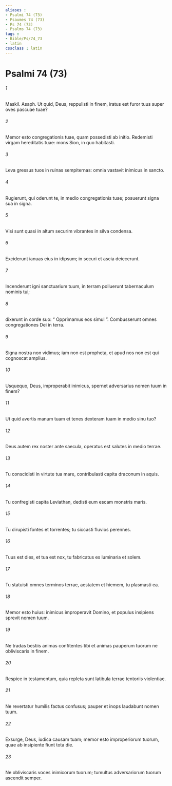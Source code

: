 ```yaml
---
aliases : 
- Psalmi 74 (73)
- Psaumes 74 (73)
- Ps 74 (73)
- Psalms 74 (73)
tags : 
- Bible/Ps/74_73
- latin
cssclass : latin
---
```


# Psalmi 74 (73)

###### 1
Maskil. Asaph. Ut quid, Deus, reppulisti in finem, iratus est furor tuus super oves pascuae tuae?
###### 2
Memor esto congregationis tuae, quam possedisti ab initio. Redemisti virgam hereditatis tuae: mons Sion, in quo habitasti.
###### 3
Leva gressus tuos in ruinas sempiternas: omnia vastavit inimicus in sancto.
###### 4
Rugierunt, qui oderunt te, in medio congregationis tuae; posuerunt signa sua in signa.
###### 5
Visi sunt quasi in altum securim vibrantes in silva condensa.
###### 6
Exciderunt ianuas eius in idipsum; in securi et ascia deiecerunt.
###### 7
Incenderunt igni sanctuarium tuum, in terram polluerunt tabernaculum nominis tui;
###### 8
dixerunt in corde suo: “ Opprimamus eos simul ”. Combusserunt omnes congregationes Dei in terra.
###### 9
Signa nostra non vidimus; iam non est propheta, et apud nos non est qui cognoscat amplius.
###### 10
Usquequo, Deus, improperabit inimicus, spernet adversarius nomen tuum in finem?
###### 11
Ut quid avertis manum tuam et tenes dexteram tuam in medio sinu tuo?
###### 12
Deus autem rex noster ante saecula, operatus est salutes in medio terrae.
###### 13
Tu conscidisti in virtute tua mare, contribulasti capita draconum in aquis.
###### 14
Tu confregisti capita Leviathan, dedisti eum escam monstris maris.
###### 15
Tu dirupisti fontes et torrentes; tu siccasti fluvios perennes.
###### 16
Tuus est dies, et tua est nox, tu fabricatus es luminaria et solem.
###### 17
Tu statuisti omnes terminos terrae, aestatem et hiemem, tu plasmasti ea.
###### 18
Memor esto huius: inimicus improperavit Domino, et populus insipiens sprevit nomen tuum.
###### 19
Ne tradas bestiis animas confitentes tibi et animas pauperum tuorum ne obliviscaris in finem.
###### 20
Respice in testamentum, quia repleta sunt latibula terrae tentoriis violentiae.
###### 21
Ne revertatur humilis factus confusus; pauper et inops laudabunt nomen tuum.
###### 22
Exsurge, Deus, iudica causam tuam; memor esto improperiorum tuorum, quae ab insipiente fiunt tota die.
###### 23
Ne obliviscaris voces inimicorum tuorum; tumultus adversariorum tuorum ascendit semper.
